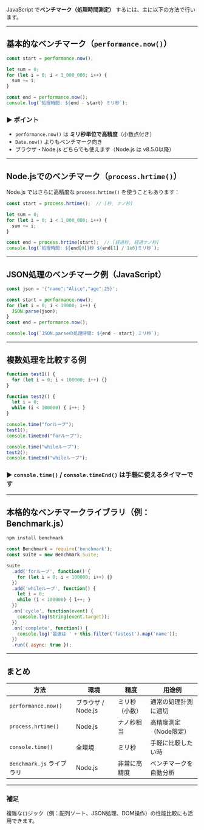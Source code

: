 JavaScript で**ベンチマーク（処理時間測定）** するには、主に以下の方法で行います。

---

## 基本的なベンチマーク（`performance.now()`）

```javascript
const start = performance.now();

let sum = 0;
for (let i = 0; i < 1_000_000; i++) {
  sum += i;
}

const end = performance.now();
console.log(`処理時間: ${end - start} ミリ秒`);
```

### ▶ ポイント
- `performance.now()` は **ミリ秒単位で高精度**（小数点付き）
- `Date.now()` よりもベンチマーク向き
- ブラウザ・Node.js どちらでも使えます（Node.js は v8.5.0以降）

---

## Node.jsでのベンチマーク（`process.hrtime()`）

Node.js ではさらに高精度な `process.hrtime()` を使うこともあります：

```javascript
const start = process.hrtime();  // [秒, ナノ秒]

let sum = 0;
for (let i = 0; i < 1_000_000; i++) {
  sum += i;
}

const end = process.hrtime(start);  // [経過秒, 経過ナノ秒]
console.log(`処理時間: ${end[0]}秒 ${end[1] / 1e6}ミリ秒`);
```

---

## JSON処理のベンチマーク例（JavaScript）

```javascript
const json = '{"name":"Alice","age":25}';

const start = performance.now();
for (let i = 0; i < 10000; i++) {
  JSON.parse(json);
}
const end = performance.now();

console.log(`JSON.parseの処理時間: ${end - start} ミリ秒`);
```

---

## 複数処理を比較する例

```javascript
function test1() {
  for (let i = 0; i < 100000; i++) {}
}

function test2() {
  let i = 0;
  while (i < 100000) { i++; }
}

console.time("forループ");
test1();
console.timeEnd("forループ");

console.time("whileループ");
test2();
console.timeEnd("whileループ");
```

### ▶ `console.time()` / `console.timeEnd()` は手軽に使えるタイマーです

---

## 本格的なベンチマークライブラリ（例：Benchmark.js）

```bash
npm install benchmark
```

```javascript
const Benchmark = require('benchmark');
const suite = new Benchmark.Suite;

suite
  .add('forループ', function() {
    for (let i = 0; i < 100000; i++) {}
  })
  .add('whileループ', function() {
    let i = 0;
    while (i < 100000) { i++; }
  })
  .on('cycle', function(event) {
    console.log(String(event.target));
  })
  .on('complete', function() {
    console.log('最速は ' + this.filter('fastest').map('name'));
  })
  .run({ async: true });
```

---

## まとめ

| 方法                           | 環境       | 精度    | 用途例                        |
|--------------------------------|------------|---------|-------------------------------|
| `performance.now()`            | ブラウザ / Node.js | ミリ秒（小数）| 通常の処理計測に適切           |
| `process.hrtime()`             | Node.js    | ナノ秒相当 | 高精度測定（Node限定）         |
| `console.time()`               | 全環境      | ミリ秒    | 手軽に比較したい時             |
| `Benchmark.js` ライブラリ     | Node.js    | 非常に高精度 | ベンチマークを自動分析           |

---

### 補足
複雑なロジック（例：配列ソート、JSON処理、DOM操作）の性能比較にも活用できます。
